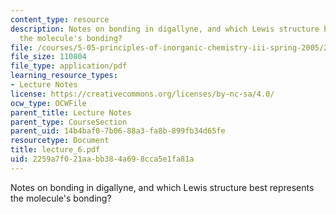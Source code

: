 ```yaml
---
content_type: resource
description: Notes on bonding in digallyne, and which Lewis structure best represents
  the molecule's bonding?
file: /courses/5-05-principles-of-inorganic-chemistry-iii-spring-2005/2259a7f021aabb384a698cca5e1fa81a_lecture_6.pdf
file_size: 110804
file_type: application/pdf
learning_resource_types:
- Lecture Notes
license: https://creativecommons.org/licenses/by-nc-sa/4.0/
ocw_type: OCWFile
parent_title: Lecture Notes
parent_type: CourseSection
parent_uid: 14b4baf0-7b06-88a3-fa8b-899fb34d65fe
resourcetype: Document
title: lecture_6.pdf
uid: 2259a7f0-21aa-bb38-4a69-8cca5e1fa81a
---
```

Notes on bonding in digallyne, and which Lewis structure best represents the molecule's bonding?